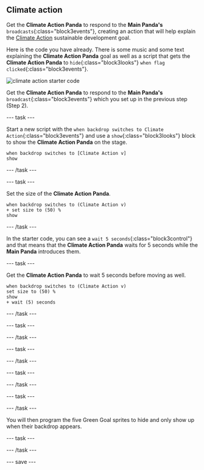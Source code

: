 ## Climate action

Get the **Climate Action Panda** to respond to the **Main Panda's** `broadcasts`{:class="block3events"}, creating an action that will help explain the [Climate Action](https://www.undp.org/content/undp/en/home/sustainable-development-goals/goal-13-climate-action.html) sustainable development goal.

Here is the code you have already. There is some music and some text explaining the **Climate Action Panda** goal as well as a script that gets the **Climate Action Panda** to `hide`{:class="block3looks"} `when flag clicked`{:class="block3events"}.

![climate action starter code](images/climateaction_startercode.png)

Get the **Climate Action Panda** to respond to the **Main Panda's** `broadcast`{:class="block3events"} which you set up in the previous step (Step 2).

--- task ---

Start a new script with the `when backdrop switches to Climate Action`{:class="block3events"} and use a `show`{:class="block3looks"} block to show the **Climate Action Panda** on the stage.

```blocks3
when backdrop switches to [Climate Action v]
show
```

--- /task ---

--- task ---

Set the size of the **Climate Action Panda**.

```blocks3
when backdrop switches to (Climate Action v)
+ set size to (50) %
show
```

--- /task ---

In the starter code, you can see a `wait 5 seconds`{:class="block3control"} and that means that the **Climate Action Panda** waits for 5 seconds while the **Main Panda** introduces them.

--- task ---

Get the **Climate Action Panda** to wait 5 seconds before moving as well.

```blocks3
when backdrop switches to (Climate Action v)
set size to (50) %
show
+ wait (5) seconds
```
--- /task ---

--- task ---



--- /task ---

--- task ---



--- /task ---

--- task ---



--- /task ---

--- task ---

--- /task ---

You will then program the five Green Goal sprites to hide and only show up when their backdrop appears.

--- task ---

--- /task ---

--- save ---
